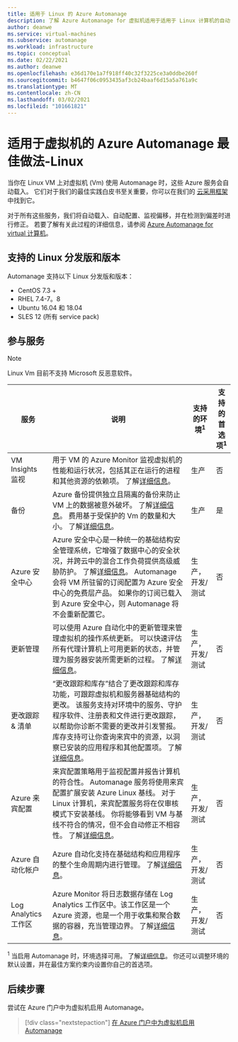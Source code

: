 ```yaml
---
title: 适用于 Linux 的 Azure Automanage
description: 了解 Azure Automanage for 虚拟机适用于适用于 Linux 计算机的自动载入和配置的服务的最佳实践。
author: deanwe
ms.service: virtual-machines
ms.subservice: automanage
ms.workload: infrastructure
ms.topic: conceptual
ms.date: 02/22/2021
ms.author: deanwe
ms.openlocfilehash: e36d170e1a7f918ff40c32f3225ce3a0ddbe260f
ms.sourcegitcommit: b4647f06c0953435af3cb24baaf6d15a5a761a9c
ms.translationtype: MT
ms.contentlocale: zh-CN
ms.lasthandoff: 03/02/2021
ms.locfileid: "101661821"
---
```

# <a name="azure-automanage-for-virtual-machines-best-practices---linux"></a>适用于虚拟机的 Azure Automanage 最佳做法-Linux

当你在 Linux VM 上对虚拟机 (Vm) 使用 Automanage 时，这些 Azure 服务会自动载入。 它们对于我们的最佳实践白皮书至关重要，你可以在我们的 [云采用框架](/azure/cloud-adoption-framework/manage/azure-server-management)中找到它。

对于所有这些服务，我们将自动载入、自动配置、监视偏移，并在检测到偏差时进行修正。 若要了解有关此过程的详细信息，请参阅 [Azure Automanage for virtual 计算机](automanage-virtual-machines.md)。

## <a name="supported-linux-distributions-and-versions"></a>支持的 Linux 分发版和版本

Automanage 支持以下 Linux 分发版和版本：

- CentOS 7.3 +
- RHEL 7.4-7。8
- Ubuntu 16.04 和 18.04
- SLES 12 (所有 service pack) 

## <a name="participating-services"></a>参与服务

>[!NOTE]
> Linux Vm 目前不支持 Microsoft 反恶意软件。

|服务    |说明    |支持的环境<sup>1</sup>    |支持的首选项<sup>1</sup>    |
|-----------|---------------|----------------------|-------------------------|
|VM Insights 监视    |用于 VM 的 Azure Monitor 监视虚拟机的性能和运行状况，包括其正在运行的进程和其他资源的依赖项。 了解[详细信息](../azure-monitor/vm/vminsights-overview.md)。    |生产    |否    |
|备份    |Azure 备份提供独立且隔离的备份来防止 VM 上的数据被意外破坏。 了解[详细信息](../backup/backup-azure-vms-introduction.md)。 费用基于受保护的 Vm 的数量和大小。 了解[详细信息](https://azure.microsoft.com/pricing/details/backup/)。    |生产    |是    |
|Azure 安全中心    |Azure 安全中心是一种统一的基础结构安全管理系统，它增强了数据中心的安全状况，并跨云中的混合工作负荷提供高级威胁防护。 了解[详细信息](../security-center/security-center-introduction.md)。  Automanage 会将 VM 所驻留的订阅配置为 Azure 安全中心的免费层产品。 如果你的订阅已载入到 Azure 安全中心，则 Automanage 将不会重新配置它。    |生产，开发/测试    |否    |
|更新管理    |可以使用 Azure 自动化中的更新管理来管理虚拟机的操作系统更新。 可以快速评估所有代理计算机上可用更新的状态，并管理为服务器安装所需更新的过程。 了解[详细信息](../automation/update-management/overview.md)。    |生产，开发/测试    |否    |
|更改跟踪 & 清单    |“更改跟踪和库存”结合了更改跟踪和库存功能，可跟踪虚拟机和服务器基础结构的更改。 该服务支持对环境中的服务、守护程序软件、注册表和文件进行更改跟踪，以帮助你诊断不需要的更改并引发警报。 库存支持可让你查询来宾中的资源，以洞察已安装的应用程序和其他配置项。  了解[详细信息](../automation/change-tracking/overview.md)。    |生产，开发/测试    |否    |
|Azure 来宾配置    | 来宾配置策略用于监视配置并报告计算机的符合性。 Automanage 服务将使用来宾配置扩展安装 Azure Linux 基线。 对于 Linux 计算机，来宾配置服务将在仅审核模式下安装基线。 你将能够看到 VM 与基线不符合的情况，但不会自动修正不相容性。 了解[详细信息](../governance/policy/concepts/guest-configuration.md)。    |生产，开发/测试    |否    |
|Azure 自动化帐户    |Azure 自动化支持在基础结构和应用程序的整个生命周期内进行管理。 了解[详细信息](../automation/automation-intro.md)。    |生产，开发/测试    |否    |
|Log Analytics 工作区    |Azure Monitor 将日志数据存储在 Log Analytics 工作区中。该工作区是一个 Azure 资源，也是一个用于收集和聚合数据的容器，充当管理边界。 了解[详细信息](../azure-monitor/logs/design-logs-deployment.md)。    |生产，开发/测试    |否    |


<sup>1</sup> 当启用 Automanage 时，环境选择可用。 了解[详细信息](automanage-virtual-machines.md#environment-configuration)。 你还可以调整环境的默认设置，并在最佳方案约束内设置你自己的首选项。


## <a name="next-steps"></a>后续步骤

尝试在 Azure 门户中为虚拟机启用 Automanage。

> [!div class="nextstepaction"]
> [在 Azure 门户中为虚拟机启用 Automanage](quick-create-virtual-machines-portal.md)